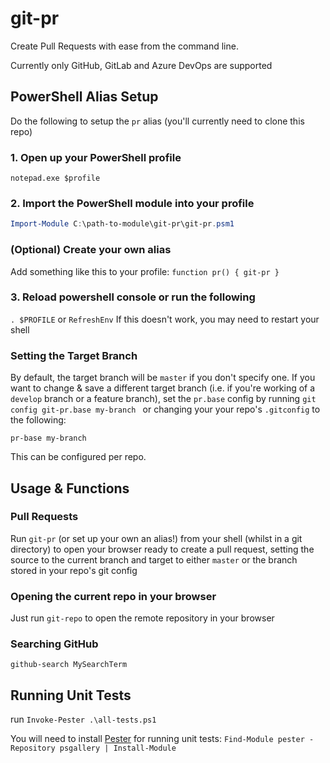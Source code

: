 # git-pr

Create Pull Requests with ease from the command line.

Currently only GitHub, GitLab and Azure DevOps are supported

## PowerShell Alias Setup

Do the following to setup the `pr` alias (you'll currently need to clone this repo)

### 1. Open up your PowerShell profile

```
notepad.exe $profile
```

### 2. Import the PowerShell module into your profile

``` PowerShell
Import-Module C:\path-to-module\git-pr\git-pr.psm1
```

### (Optional) Create your own alias
Add something like this to your profile: `function pr() { git-pr }` 

### 3. Reload powershell console or run the following

`. $PROFILE` or `RefreshEnv`
If this doesn't work, you may need to restart your shell

### Setting the Target Branch

By default, the target branch will be `master` if you don't specify one. If you want to change & save a different target branch (i.e.  if you're working of a `develop` branch or a feature branch), set the `pr.base` config by running `git config git-pr.base my-branch
` or changing your your repo's `.gitconfig` to the following:

`pr-base my-branch` 

This can be configured per repo.

## Usage & Functions

### Pull Requests

Run
`git-pr`
(or set up your own an alias!)
from your shell (whilst in a git directory) to open your browser ready to create a pull request, setting the source to the current branch and target to either `master` or the branch stored in your repo's git config

### Opening the current repo in your browser

Just run `git-repo` to open the remote repository in your browser

### Searching GitHub

`github-search MySearchTerm`


## Running Unit Tests
run `Invoke-Pester .\all-tests.ps1`

You will need to install [Pester](https://github.com/pester/Pester#installation) for running unit tests:
`Find-Module pester -Repository psgallery | Install-Module`
